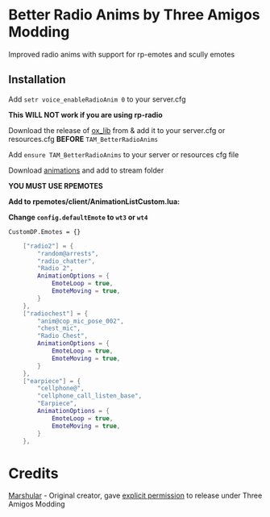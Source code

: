 # Better Radio Anims by Three Amigos Modding

Improved radio anims with support for rp-emotes and scully emotes

## Installation

Add ``setr voice_enableRadioAnim 0`` to your server.cfg 

**This WILL NOT work if you are using rp-radio**

Download the release of [ox_lib](https://github.com/overextended/ox_lib) from  & add it to your server.cfg or resources.cfg **BEFORE** `TAM_BetterRadioAnims`

Add `ensure TAM_BetterRadioAnims` to your server or resources cfg file

Download [animations](https://www.gta5-mods.com/misc/leo-custom-anim) and add to stream folder


**YOU MUST USE RPEMOTES**

**Add to rpemotes/client/AnimationListCustom.lua:**

**Change `config.defaultEmote` to `wt3` or `wt4`**

``CustomDP.Emotes = {}``
```lua
    ["radio2"] = {
        "random@arrests",
        "radio_chatter",
        "Radio 2",
        AnimationOptions = {
            EmoteLoop = true,
            EmoteMoving = true,
        }
    },
    ["radiochest"] = {
        "anim@cop_mic_pose_002",
        "chest_mic",
        "Radio Chest",
        AnimationOptions = {
            EmoteLoop = true,
            EmoteMoving = true,
        }
    },
    ["earpiece"] = {
        "cellphone@",
        "cellphone_call_listen_base",
        "Earpiece",
        AnimationOptions = {
            EmoteLoop = true,
            EmoteMoving = true,
        }
    },
```

# Credits

[Marshular](https://github.com/marshular) - Original creator, gave [explicit permission](https://i.imgur.com/uKDUEd1.png) to release under Three Amigos Modding
